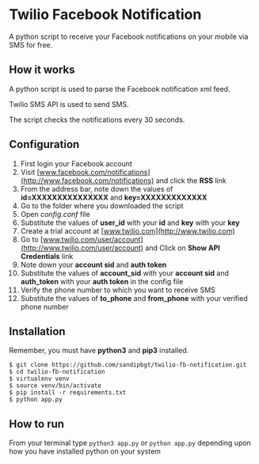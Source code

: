 # Twilio Facebook Notification
A python script to receive your Facebook notifications on your mobile via SMS for free.

## How it works
A python script is used to parse the Facebook notification xml feed.

Twilio SMS API is used to send SMS.

The script checks the notifications every 30 seconds.


## Configuration
1. First login your Facebook account
2. Visit [www.facebook.com/notifications](http://www.facebook.com/notifications) and click the **RSS** link
3. From the address bar, note down the values of **id=XXXXXXXXXXXXXXX** and **key=XXXXXXXXXXXXX**
4. Go to the folder where you downloaded the script
5. Open *config.conf* file
6. Substitute the values of **user_id** with your **id** and **key** with your **key**
7. Create a trial account at [www.twilio.com](http://www.twilio.com)
8. Go to [www.twilio.com/user/account](http://www.twilio.com/user/account) and Click on **Show API Credentials** link
9. Note down your **account sid** and **auth token**
10. Substitute the values of **account_sid** with your **account sid** and **auth_token** with your **auth token** in the config file
11. Verify the phone number to which you want to receive SMS
12. Substitute the values of **to_phone** and **from_phone** with your verified phone number

## Installation
Remember, you must have **python3** and **pip3** installed.
```
$ git clone https://github.com/sandipbgt/twilio-fb-notification.git
$ cd twilio-fb-notification
$ virtualenv venv
$ source venv/bin/activate
$ pip install -r requirements.txt
$ python app.py
```


## How to run
From your terminal type `python3 app.py` or `python app.py` depending upon how you have installed python on your system
